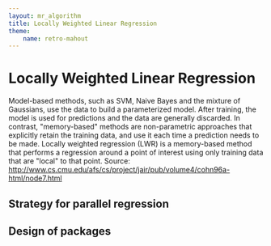 ```yaml
---
layout: mr_algorithm
title: Locally Weighted Linear Regression
theme:
    name: retro-mahout
---
```


<a name="LocallyWeightedLinearRegression-LocallyWeightedLinearRegression"></a>
# Locally Weighted Linear Regression

Model-based methods, such as SVM, Naive Bayes and the mixture of Gaussians,
use the data to build a parameterized model. After training, the model is
used for predictions and the data are generally discarded. In contrast,
"memory-based" methods are non-parametric approaches that explicitly retain
the training data, and use it each time a prediction needs to be made.
Locally weighted regression (LWR) is a memory-based method that performs a
regression around a point of interest using only training data that are
"local" to that point. Source:
http://www.cs.cmu.edu/afs/cs/project/jair/pub/volume4/cohn96a-html/node7.html

<a name="LocallyWeightedLinearRegression-Strategyforparallelregression"></a>
## Strategy for parallel regression

<a name="LocallyWeightedLinearRegression-Designofpackages"></a>
## Design of packages
